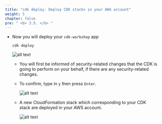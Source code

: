 ```yaml
---
title: "cdk deploy: Deploy CDK stacks in your AWS account"
weight: 5
chapter: false
pre: " <b> 3.5. </b> "
---
```


- Now you will deploy your `cdk-workshop` app

  ```shell
  cdk deploy
  ```

  ![alt text](/images/workshop-4/cdk--deploy--iam-permissions-notice.png)

  - You will first be informed of security-related changes that the CDK is going to perform on your behalf, if there are any security-related changes.

  - To confirm, type in `y` then press `Enter`.

    ![alt text](/images/workshop-4/cdk--deploy--confirm.png)

  - A new CloudFormation stack which corresponding to your CDK stack are deployed in your AWS account.

    ![alt text](/images/workshop-4/cdk--deploy--cfn-stack.png)

